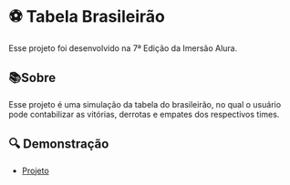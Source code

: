 # ⚽ Tabela Brasileirão

Esse projeto foi desenvolvido na 7ª Edição da Imersão Alura.

##  📚Sobre
Esse projeto é uma simulação da tabela do brasileirão, no qual o usuário pode contabilizar as vitórias, derrotas e empates dos respectivos times. 
## 🔍 Demonstração

- [Projeto](https://codepen.io/keviinlucs/pen/rNPdrgQ)

